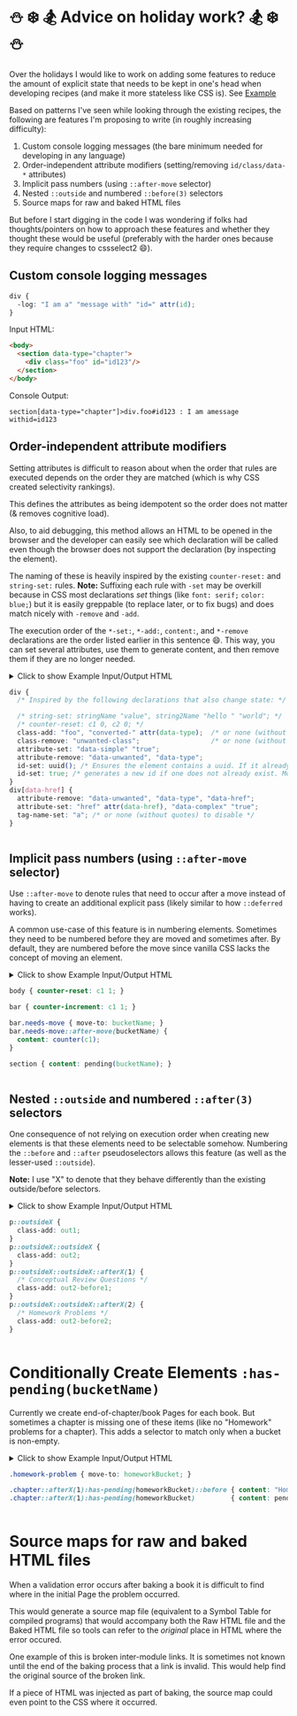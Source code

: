 # ⛄️ ❄️ 🏂  Advice on holiday work? 🏂 ❄️ ⛄️

Over the holidays I would like to work on adding some features to reduce the amount of explicit state that needs to be kept in one's head when developing recipes (and make it more stateless like CSS is). See [Example](https://github.com/Connexions/cnx-recipes/pull/112/commits/54d56faa4d5dedb3c7474ac6aff9620c994884cc)

Based on patterns I've seen while looking through the existing recipes, the following are features I'm proposing to write (in roughly increasing difficulty):

1. Custom console logging messages (the bare minimum needed for developing in any language)
1. Order-independent attribute modifiers (setting/removing `id/class/data-*` attributes)
1. Implicit pass numbers (using `::after-move` selector)
1. Nested `::outside` and numbered `::before(3)` selectors
1. Source maps for raw and baked HTML files

But before I start digging in the code I was wondering if folks had thoughts/pointers on how to approach these features and whether they thought these would be useful (preferably with the harder ones because they require changes to cssselect2 :smile:).




## Custom console logging messages

```css
div {
  -log: "I am a" "message with" "id=" attr(id);
}
```

Input HTML:
```html
<body>
  <section data-type="chapter">
    <div class="foo" id="id123"/>
  </section>
</body>
```

Console Output:
```
section[data-type="chapter"]>div.foo#id123 : I am amessage withid=id123
```




## Order-independent attribute modifiers

Setting attributes is difficult to reason about when the order that rules are executed
depends on the order they are matched (which is why CSS created selectivity rankings).

This defines the attributes as being idempotent so the order does not matter (& removes cognitive load).

Also, to aid debugging, this method allows an HTML to be opened in the browser and the developer can easily see which declaration will be called even though the browser does not support the declaration (by inspecting the element).

The naming of these is heavily inspired by the existing `counter-reset:` and `string-set:` rules. **Note:** Suffixing each rule with `-set` may be overkill because in CSS most declarations _set_ things (like `font: serif;` `color: blue;`) but it is easily greppable (to replace later, or to fix bugs) and does match nicely with `-remove` and `-add`.

The execution order of the `*-set:`, `*-add:`, `content:`, and `*-remove` declarations are the order listed earlier in this sentence :smile:. This way, you can set several attributes, use them to generate content, and then remove them if they are no longer needed.

<details>
<summary>Click to show Example Input/Output HTML

```css
div {
  /* Inspired by the following declarations that also change state: */

  /* string-set: stringName "value", string2Name "hello " "world"; */
  /* counter-reset: c1 0, c2 0; */
  class-add: "foo", "converted-" attr(data-type);  /* or none (without quotes) to disable */
  class-remove: "unwanted-class";                  /* or none (without quotes) to disable (...) */
  attribute-set: "data-simple" "true";
  attribute-remove: "data-unwanted", "data-type";
  id-set: uuid(); /* Ensures the element contains a uuid. If it already has one then this will error */
  id-set: true; /* generates a new id if one does not already exist. Mostly for debugging. */
}
div[data-href] {
  attribute-remove: "data-unwanted", "data-type", "data-href";
  attribute-set: "href" attr(data-href), "data-complex" "true";
  tag-name-set: "a"; /* or none (without quotes) to disable */
}
```

</summary>


Input HTML:
```html
<body>
  <div data-type="example" class="test unwanted-class"/>
  <div data-type="link" id="link999" data-href="http://cnx.org"/>
  <div data-type="example" data-unwanted="123"/>
</body>
```

Output HTML:
```html
<body>
  <div class="test foo converted-example" id="id123"   data-simple="true" />
  <a   class="foo converted-link"         id="link999" data-complex="true" data-href="http://cnx.org" />
  <div class="foo converted-example"      id="id234"   data-simple="true" />
</body>
```

</details>




## Implicit pass numbers (using `::after-move` selector)

Use `::after-move` to denote rules that need to occur after a move instead of having to create an additional explicit pass (likely similar to how `::deferred` works).

A common use-case of this feature is in numbering elements. Sometimes they need to be numbered before they are moved and sometimes after. By default, they are numbered before the move since vanilla CSS lacks the concept of moving an element.

<details>
<summary>Click to show Example Input/Output HTML

```css
body { counter-reset: c1 1; }

bar { counter-increment: c1 1; }

bar.needs-move { move-to: bucketName; }
bar.needs-move::after-move(bucketName) {
  content: counter(c1);
}

section { content: pending(bucketName); }
```
</summary>

Input HTML:
```html
<body>
  <bar/>
  <bar class="needs-move"/>
  <bar/>
  <bar class="needs-move"/>
  <section/>
</body>
```

Output HTML:
```html
<body>
  <bar/>
  <bar/>
  <section>
    <bar class="needs-move">3</bar>
    <bar class="needs-move">4</bar>
  </section>
</body>
```
</details>







## Nested `::outside` and numbered `::after(3)` selectors

One consequence of not relying on execution order when creating new elements is that these elements need to be selectable somehow. Numbering the `::before` and `::after` pseudoselectors allows this feature (as well as the lesser-used `::outside`).

**Note:** I use "X" to denote that they behave differently
than the existing outside/before selectors.

<details>

<summary>Click to show Example Input/Output HTML

```css
p::outsideX {
  class-add: out1;
}
p::outsideX::outsideX {
  class-add: out2;
}
p::outsideX::outsideX::afterX(1) {
  /* Conceptual Review Questions */
  class-add: out2-before1;
}
p::outsideX::outsideX::afterX(2) {
  /* Homework Problems */
  class-add: out2-before2;
}
```

</summary>

Input HTML:
```html
<body>
  <p/>
</body>
```

Output HTML:
```html
<body>
  <div class="out2">
    <div class="out2-before2"/>
    <div class="out2-before1"/>
    <div class="out1">
      <p/>
    </div>
  </div>
</body>
```

</details>


# Conditionally Create Elements `:has-pending(bucketName)`

Currently we create end-of-chapter/book Pages for each book. But sometimes a chapter is missing one of these items (like no "Homework" problems for a chapter). This adds a selector to match only when a bucket is non-empty.

<details>

<summary>Click to show Example Input/Output HTML

```css
.homework-problem { move-to: homeworkBucket; }

.chapter::afterX(1):has-pending(homeworkBucket)::before { content: "Homework Problems"; }
.chapter::afterX(1):has-pending(homeworkBucket)         { content: pending(homeworkBucket); }
```

</summary>

Input HTML:
```html
<body>
  <div class="chapter">
    <p class="homework-problem">What is 2+2?</p>
    <p>Hello chapter with homework</p>
  </div>
  <div class="chapter">
    <p>Hello chapter without homework</p>
  </div>
</body>
```

Output HTML:
```html
<body>
  <div class="chapter">
    <p>Hello chapter with homework</p>
    <div>
      <div>Homework Problems</div>
      <p class="homework-problem">What is 2+2?</p>
    </div>
  </div>
  <div class="chapter">
    <p>Hello chapter without homework</p>
  </div>
</body>
```

</details>


# Source maps for raw and baked HTML files

When a validation error occurs after baking a book it is difficult to find where in the initial Page the problem occurred.

This would generate a source map file (equivalent to a Symbol Table for compiled programs) that would accompany both the Raw HTML file and the Baked HTML file so tools can refer to the _original_ place in HTML where the error occured.

One example of this is broken inter-module links. It is sometimes not known until the end of the baking process that a link is invalid. This would help find the original source of the broken link.

If a piece of HTML was injected as part of baking, the source map could even point to the CSS where it occurred.
